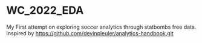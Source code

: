 # WC_2022_EDA

My First attempt on exploring soccer analytics through statbombs free data. Inspired by https://github.com/devinpleuler/analytics-handbook.git
